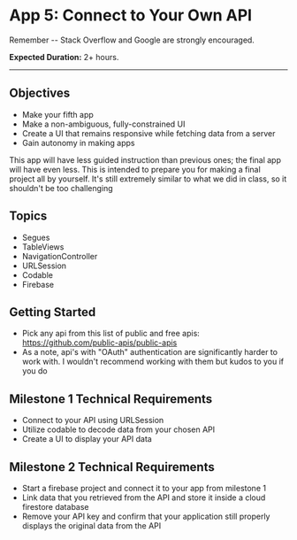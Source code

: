 # App 5: Connect to Your Own API 


Remember -- Stack Overflow and Google are strongly encouraged. 

**Expected Duration:** 2+ hours.

- - - -

## Objectives
* Make your fifth app
* Make a non-ambiguous, fully-constrained UI
* Create a UI that remains responsive while fetching data from a server
* Gain autonomy in making apps

This app will have less guided instruction than previous ones; the final app will have even less. This is intended to prepare you for making a final project all by yourself. It's still extremely similar to what we did in class, so it shouldn't be too challenging 

## Topics
* Segues
* TableViews
* NavigationController
* URLSession
* Codable
* Firebase

## Getting Started
* Pick any api from this list of public and free apis: https://github.com/public-apis/public-apis
* As a note, api's with "OAuth" authentication are significantly harder to work with. I wouldn't recommend working with them but kudos to you if you do 

## Milestone 1 Technical Requirements 
* Connect to your API using URLSession
* Utilize codable to decode data from your chosen API 
* Create a UI to display your API data 

## Milestone 2 Technical Requirements 
* Start a firebase project and connect it to your app from milestone 1 
* Link data that you retrieved from the API and store it inside a cloud firestore database 
* Remove your API key and confirm that your application still properly displays the original data from the API 


